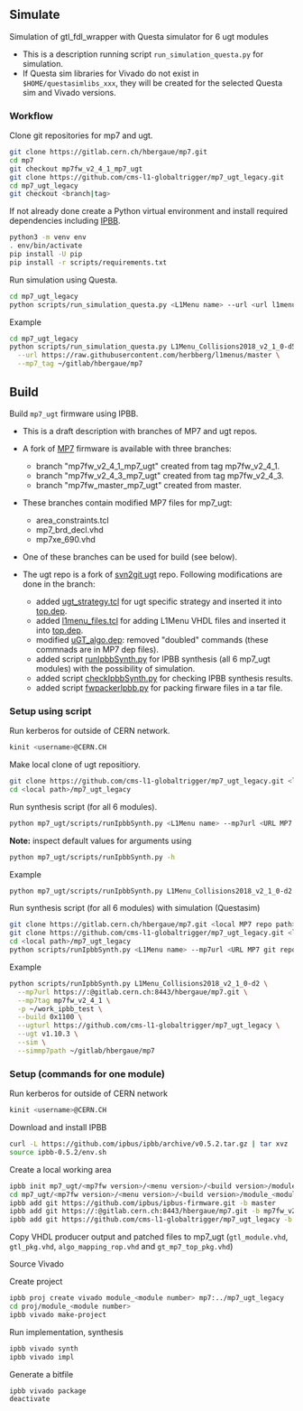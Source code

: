 ## Simulate

Simulation of gtl_fdl_wrapper with Questa simulator for 6 ugt modules

* This is a description running script `run_simulation_questa.py` for simulation.
* If Questa sim libraries for Vivado do not exist in `$HOME/questasimlibs_xxx`, they will be created for the selected Questa sim and Vivado versions.

### Workflow

Clone git repositories for mp7 and ugt.
```bash
git clone https://gitlab.cern.ch/hbergaue/mp7.git
cd mp7
git checkout mp7fw_v2_4_1_mp7_ugt
git clone https://github.com/cms-l1-globaltrigger/mp7_ugt_legacy.git
cd mp7_ugt_legacy
git checkout <branch|tag>
```

If not already done create a Python virtual environment and install required dependencies including [IPBB](https://github.com/ipbus/ipbb).
```bash
python3 -m venv env
. env/bin/activate
pip install -U pip
pip install -r scripts/requirements.txt
```

Run simulation using Questa.
```bash
cd mp7_ugt_legacy
python scripts/run_simulation_questa.py <L1Menu name> --url <url l1menu> --mp7_tag <local mp7 path>
```

Example
```bash
cd mp7_ugt_legacy
python scripts/run_simulation_questa.py L1Menu_Collisions2018_v2_1_0-d5 \
  --url https://raw.githubusercontent.com/herbberg/l1menus/master \
  --mp7_tag ~/gitlab/hbergaue/mp7
```

## Build

Build `mp7_ugt` firmware using IPBB.

* This is a draft description with branches of MP7 and ugt repos.
* A fork of [MP7](https://gitlab.cern.ch/hbergaue/mp7) firmware is available with three branches:
  - branch "mp7fw_v2_4_1_mp7_ugt" created from tag mp7fw_v2_4_1.
  - branch "mp7fw_v2_4_3_mp7_ugt" created from tag mp7fw_v2_4_3.
  - branch "mp7fw_master_mp7_ugt" created from master.
* These branches contain modified MP7 files for mp7_ugt:
  - area_constraints.tcl
  - mp7_brd_decl.vhd
  - mp7xe_690.vhd
* One of these branches can be used for build (see below).

* The ugt repo is a fork of [svn2git ugt](https://gitlab.cern.ch/cms-cactus/svn2git/firmware/ugt) repo.
Following modifications are done in the branch:
  - added [ugt_strategy.tcl](https://gitlab.cern.ch/hbergaue/ugt/blob/master/mp7_ugt/firmware/ucf/ugt_strategy.tcl) for ugt specific strategy and inserted it
into [top.dep](https://gitlab.cern.ch/hbergaue/ugt/blob/master/mp7_ugt/firmware/cfg/top.dep).
  - added [l1menu_files.tcl](https://gitlab.cern.ch/hbergaue/ugt/blob/master/mp7_ugt/firmware/cfg/l1menu_files.tcl) for adding L1Menu VHDL files and inserted it
into [top.dep](https://gitlab.cern.ch/hbergaue/ugt/blob/master/mp7_ugt/firmware/cfg/top.dep).
  - modified [uGT_algo.dep](https://gitlab.cern.ch/hbergaue/ugt/blob/master/mp7_ugt/firmware/cfg/uGT_algo.dep): removed "doubled" commands (these commnads are in MP7 dep files).
  - added script [runIpbbSynth.py](https://gitlab.cern.ch/hbergaue/ugt/blob/master/mp7_ugt/scripts/runIpbbSynth.py) for IPBB synthesis (all 6 mp7_ugt modules) with the possibility of simulation.
  - added script [checkIpbbSynth.py](https://gitlab.cern.ch/hbergaue/ugt/blob/master/mp7_ugt/scripts/checkIpbbSynth.py) for checking IPBB synthesis results.
  - added script [fwpackerIpbb.py](https://gitlab.cern.ch/hbergaue/ugt/blob/master/mp7_ugt/scripts/fwpackerIpbb.py) for packing firware files in a tar file.

### Setup using script

Run kerberos for outside of CERN network.
```bash
kinit <username>@CERN.CH
```

Make local clone of ugt repositiory.
```bash
git clone https://github.com/cms-l1-globaltrigger/mp7_ugt_legacy.git <local path>/mp7_ugt_legacy
cd <local path>/mp7_ugt_legacy
```

Run synthesis script (for all 6 modules).

```bash
python mp7_ugt/scripts/runIpbbSynth.py <L1Menu name> --mp7url <URL MP7 git repo> --mp7tag <MP7 tag> -p <work dir> --build <build-version> --ugturl <URL ugt git repo> -u <ugt tag in repo>
```

**Note:** inspect default values for arguments using
```bash
python mp7_ugt/scripts/runIpbbSynth.py -h
```

Example
```bash
python mp7_ugt/scripts/runIpbbSynth.py L1Menu_Collisions2018_v2_1_0-d2 --mp7url https://:@gitlab.cern.ch:8443/hbergaue/mp7.git --mp7tag mp7fw_v2_4_1 -p ~/work_ipbb --build 0x1100 --ugturl https://github.com/cms-l1-globaltrigger/mp7_ugt_legacy --ugt v1.10.3
```

Run synthesis script (for all 6 modules) with simulation (Questasim)
```bash
git clone https://gitlab.cern.ch/hbergaue/mp7.git <local MP7 repo path>
git clone https://github.com/cms-l1-globaltrigger/mp7_ugt_legacy.git <local path>/mp7_ugt_legacy
cd <local path>/mp7_ugt_legacy
python scripts/runIpbbSynth.py <L1Menu name> --mp7url <URL MP7 git repo> --mp7tag <MP7 tag> -p <work dir> --build <build version> --ugturl <URL ugt git repo> -u <ugt tag in repo> --sim --simmp7path <local MP7 repo path>
```

Example
```bash
python scripts/runIpbbSynth.py L1Menu_Collisions2018_v2_1_0-d2 \
  --mp7url https://:@gitlab.cern.ch:8443/hbergaue/mp7.git \
  --mp7tag mp7fw_v2_4_1 \
  -p ~/work_ipbb_test \
  --build 0x1100 \
  --ugturl https://github.com/cms-l1-globaltrigger/mp7_ugt_legacy \
  --ugt v1.10.3 \
  --sim \
  --simmp7path ~/gitlab/hbergaue/mp7
```

### Setup (commands for one module)

Run kerberos for outside of CERN network
```bash
kinit <username>@CERN.CH
```

Download and install IPBB
```bash
curl -L https://github.com/ipbus/ipbb/archive/v0.5.2.tar.gz | tar xvz
source ipbb-0.5.2/env.sh
```

Create a local working area
```bash
ipbb init mp7_ugt/<mp7fw version>/<menu version>/<build version>/module_<module number>
cd mp7_ugt/<mp7fw version>/<menu version>/<build version>/module_<module number>
ipbb add git https://github.com/ipbus/ipbus-firmware.git -b master
ipbb add git https://:@gitlab.cern.ch:8443/hbergaue/mp7.git -b mp7fw_v2_4_1_mp7_ugt
ipbb add git https://github.com/cms-l1-globaltrigger/mp7_ugt_legacy -b <master or branch name or tag name>
```

Copy VHDL producer output and patched files to mp7_ugt (`gtl_module.vhd`, `gtl_pkg.vhd`, `algo_mapping_rop.vhd` and `gt_mp7_top_pkg.vhd`)

Source Vivado

Create project
```bash
ipbb proj create vivado module_<module number> mp7:../mp7_ugt_legacy
cd proj/module_<module number>
ipbb vivado make-project
```

Run implementation, synthesis
```bash
ipbb vivado synth
ipbb vivado impl
```

Generate a bitfile
```bash
ipbb vivado package
deactivate
```
